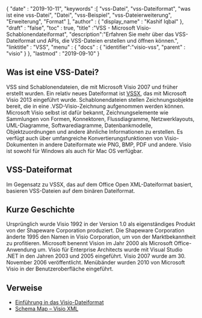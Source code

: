 {
  "date" : "2019-10-11",
  "keywords" :[ "vss-Datei", "vss-Dateiformat", "was ist eine vss-Datei", "Datei", "vss-Beispiel", "vss-Dateierweiterung", "Erweiterung", "Format" ],
  "author" : {
    "display_name" : "Kashif Iqbal"
},
  "draft" : "false",
  "toc" : true,
  "title" :"VSS - Microsoft Visio-Schablonendateiformat",
  "description":"Erfahren Sie mehr über das VSS-Dateiformat und APIs, die VSS-Dateien erstellen und öffnen können.",
  "linktitle" : "VSS",
  "menu" : {
    "docs" : {
"identifier":"visio-vss",
      "parent" : "visio"
}
},
  "lastmod" : "2019-09-10"
}

## Was ist eine VSS-Datei?

VSS sind Schablonendateien, die mit Microsoft Visio 2007 und früher erstellt wurden. Ein relativ neues Dateiformat ist [VSSX](/de/image/vssx/), das mit Microsoft Visio 2013 eingeführt wurde. Schablonendateien stellen Zeichnungsobjekte bereit, die in eine .VSD-Visio-Zeichnung aufgenommen werden können. Microsoft Visio selbst ist dafür bekannt, Zeichnungselemente wie Sammlungen von Formen, Konnektoren, Flussdiagramme, Netzwerklayouts, UML-Diagramme, Softwarediagramme, Datenbankmodelle, Objektzuordnungen und andere ähnliche Informationen zu erstellen. Es verfügt auch über umfangreiche Konvertierungsfunktionen von Visio-Dokumenten in andere Dateiformate wie PNG, BMP, PDF und andere. Visio ist sowohl für Windows als auch für Mac OS verfügbar.

## VSS-Dateiformat

Im Gegensatz zu VSSX, das auf dem Office Open XML-Dateiformat basiert, basieren VSS-Dateien auf dem binären Dateiformat.

## Kurze Geschichte ##

Ursprünglich wurde Visio 1992 in der Version 1.0 als eigenständiges Produkt von der Shapeware Corporation produziert. Die Shapeware Corporation änderte 1995 den Namen in Visio Corporation, um von der Marktbekanntheit zu profitieren. Microsoft benennt Vision im Jahr 2000 als Microsoft Office-Anwendung um. Visio für Enterprise Architects wurde mit Visual Studio .NET in den Jahren 2003 und 2005 eingeführt. Visio 2007 wurde am 30. November 2006 veröffentlicht. Menübänder wurden 2010 von Microsoft Visio in der Benutzeroberfläche eingeführt.

## Verweise ##

* [Einführung in das Visio-Dateiformat](https://learn.microsoft.com/en-us/office/client-developer/visio/introduction-to-the-visio-file-formatvsdx)
* [Schema Map – Visio XML](https://learn.microsoft.com/en-us/office/client-developer/visio/schema-mapvisio-xml)

